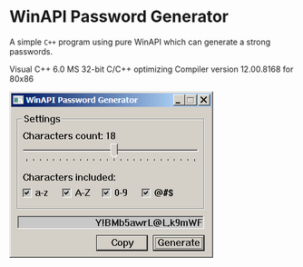 # WinAPI Password Generator
A simple `C++` program using pure WinAPI which can generate a strong passwords. 

Visual C++ 6.0
MS 32-bit C/C++ optimizing Compiler version 12.00.8168 for 80x86

![Screenshot](pwd.png)
